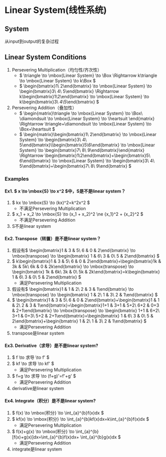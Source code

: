 # Linear System(线性系统)

## System

从input到output的复杂过程

## Linear System Conditions

1. Persevering Multiplication（均匀性/齐次性）
    * $ \triangle \to \mbox{Linear System} \to \Box \Rightarrow  k\triangle \to \mbox{Linear System} \to k\Box $
    * $ \begin{bmatrix}1\\ 2\end{bmatrix} \to \mbox{Linear System} \to \begin{bmatrix}3\\ 4\\ 5\end{bmatrix} \Rightarrow  k\begin{bmatrix}1\\2\end{bmatrix} \to \mbox{Linear System} \to k\begin{bmatrix}3\\ 4\\5\end{bmatrix} $
2. Persevering Addition（叠加性）
    * $ \begin{matrix}\triangle \to \mbox{Linear System} \to \Box\\ \diamondsuit \to \mbox{Linear System} \to \heartsuit \end{matrix}  \Rightarrow  \triangle+\diamondsuit \to \mbox{Linear System} \to \Box+\heartsuit $
    * $ \begin{matrix}\begin{bmatrix}1\\ 2\end{bmatrix} \to \mbox{Linear System} \to \begin{bmatrix}3\\ 4\\ 5\end{bmatrix}\\\begin{bmatrix}5\\6\end{bmatrix} \to \mbox{Linear System} \to \begin{bmatrix}7\\ 8\\ 9\end{bmatrix}\end{matrix} \Rightarrow  \begin{bmatrix}1\\2\end{bmatrix}+\begin{bmatrix}5\\ 6\end{bmatrix} \to \mbox{Linear System} \to \begin{bmatrix}3\\ 4\\ 5\end{bmatrix}+\begin{bmatrix}7\\ 8\\ 9\end{bmatrix} $

### Examples

#### Ex1. $ x \to \mbox{S} \to x^2 $中，S是不是linear system？
1. $ kx \to \mbox{S} \to (kx)^2=k^2x^2 $
    * 不满足Persevering Multiplication
2. $ x_1 + x_2 \to \mbox{S} \to (x_1 + x_2)^2 \ne {x_1}^2 + {x_2}^2 $
    * 不满足Persevering Addition
3. S不是linear system


#### Ex2. Transpose（转置）是不是linear system？
1. 假设有$ \begin{bmatrix}1 & 3 & 5\\ 6 & 0 & 2\end{bmatrix} \to \mbox{transpose} \to \begin{bmatrix} 1 & 6\\ 3 & 0\\ 5 & 2\end{bmatrix} $
2. $ k\begin{bmatrix}1 & 3 & 5\\ 6 & 0 & 2\end{bmatrix}=\begin{bmatrix}1k & 3k & 5k\\ 6k & 0 & 2k\end{bmatrix} \to \mbox{transpose} \to \begin{bmatrix} 1k & 6k\\ 3k & 0\\ 5k & 2k\end{bmatrix}=k\begin{bmatrix} 1 & 6\\ 3 & 0\\ 5 & 2\end{bmatrix} $
    * 满足Persevering Multiplication
3. 假设有$ \begin{bmatrix}1 & 1 & 2\\ 2 & 3 & 1\end{bmatrix} \to \mbox{transpose} \to \begin{bmatrix} 1 & 2\\ 1 & 3\\ 2 & 1\end{bmatrix} $
4. $ \begin{bmatrix}1 & 3 & 5\\ 6 & 0 & 2\end{bmatrix}+\begin{bmatrix}1 & 1 & 2\\ 2 & 3 & 1\end{bmatrix}=\begin{bmatrix}1+1 & 3+1 & 5+2\\ 6+2 & 0+3 & 2+1\end{bmatrix} \to \mbox{transpose} \to \begin{bmatrix} 1+1 & 6+2\\ 3+1 & 0+3\\ 5+2 & 2+1\end{bmatrix}=\begin{bmatrix} 1 & 6\\ 3 & 0\\ 5 & 2\end{bmatrix}+\begin{bmatrix} 1 & 2\\ 1 & 3\\ 2 & 1\end{bmatrix} $
    * 满足Persevering Addition
5. transpose是linear system


#### Ex3. Derivative（求导）是不是linear system?
1. $ f \to 求导 \to f' $
2. $ kf \to 求导 \to kf' $
    * 满足Persevering Multiplication
3. $ f+g \to 求导 \to (f+g)'=f'+g' $
    * 满足Persevering Addition
4. derivative是linear system


#### Ex4. Integrate（积分）是不是linear system?
1. $ f(x) \to \mbox{积分} \to \int_{a}^{b}f(x)dx $
2. $ kf(x) \to \mbox{积分} \to \int_{a}^{b}kf(x)dx=k\int_{a}^{b}f(x)dx $
    * 满足Persevering Multiplication
3. $ f(x)+g(x) \to \mbox{积分} \to \int_{a}^{b}[f(x)+g(x)]dx=\int_{a}^{b}f(x)dx+ \int_{a}^{b}g(x)dx $
    * 满足Persevering Addition
4. integrate是linear system
